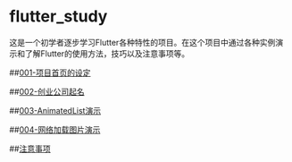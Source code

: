 # flutter_study

这是一个初学者逐步学习Flutter各种特性的项目。在这个项目中通过各种实例演示和了解Flutter的使用方法，技巧以及注意事项等。

##[001-项目首页的设定](./docs/001-main_page.md)

##[002-创业公司起名](./docs/002-startup_name_demo.md)

##[003-AnimatedList演示](./docs/003-animatedlist_demo.md)

##[004-网络加载图片演示](./docs/004-network_load_images_demo.md)

##[注意事项](./docs/notes.md)
